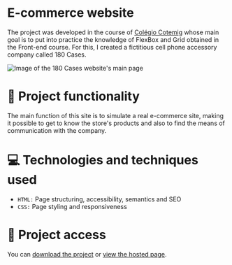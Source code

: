 # E-commerce website

The project was developed in the course of [Colégio Cotemig](https://www.cotemig.com.br/) whose main goal is to put into practice the knowledge of FlexBox and Grid obtained in the Front-end course. For this, I created a fictitious cell phone accessory company called 180 Cases.

![Image of the 180 Cases website's main page](https://user-images.githubusercontent.com/96635074/192193377-d7acaac5-0219-453f-9155-2653daee4433.png)

# 🔨 Project functionality
The main function of this site is to simulate a real e-commerce site, making it possible to get to know the store's products and also to find the means of communication with the company.

# 💻 Technologies and techniques used 
* `HTML:` Page structuring, accessibility, semantics and SEO
* `CSS:` Page styling and responsiveness

# 📁 Project access
You can [download the project](https://github.com/ArturColen/180-Cases/archive/refs/heads/main.zip) or [view the hosted page](https://arturcolen.github.io/180-Cases/).
